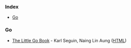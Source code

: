 ### Index

* [Go](#golang)


### <a name="golang"></a>Go

* [The Little Go Book](https://github.com/nainglinaung/the-little-go-book) - Karl Seguin, Naing Lin Aung ([HTML](https://github.com/quangnh89/the-little-go-book/blob/master/vi/go.md))
